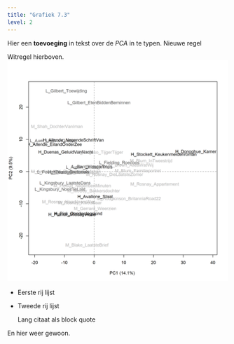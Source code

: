 ```yaml
---
title: "Grafiek 7.3"
level: 2
---
```


Hier een **toevoeging** in tekst over de *PCA* in te typen.
Nieuwe regel

Witregel hierboven.
![Grafiek 7.3](public/Grafiek_7_3.png)
* Eerste rij lijst
* Tweede rij lijst

    Lang citaat als block quote

En hier weer gewoon.
